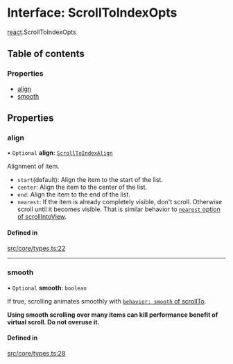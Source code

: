 # Interface: ScrollToIndexOpts

[react](../modules/react.md).ScrollToIndexOpts

## Table of contents

### Properties

- [align](react.ScrollToIndexOpts.md#align)
- [smooth](react.ScrollToIndexOpts.md#smooth)

## Properties

### align

• `Optional` **align**: [`ScrollToIndexAlign`](../modules/react.md#scrolltoindexalign)

Alignment of item.

- `start`(default): Align the item to the start of the list.
- `center`: Align the item to the center of the list.
- `end`: Align the item to the end of the list.
- `nearest`: If the item is already completely visible, don't scroll. Otherwise scroll until it becomes visible. That is similar behavior to [`nearest` option of scrollIntoView](https://developer.mozilla.org/en-US/docs/Web/API/Element/scrollIntoView).

#### Defined in

[src/core/types.ts:22](https://github.com/inokawa/virtua/blob/d32b6594/src/core/types.ts#L22)

___

### smooth

• `Optional` **smooth**: `boolean`

If true, scrolling animates smoothly with [`behavior: smooth` of scrollTo](https://developer.mozilla.org/en-US/docs/Web/API/Element/scrollTo#behavior).

**Using smooth scrolling over many items can kill performance benefit of virtual scroll. Do not overuse it.**

#### Defined in

[src/core/types.ts:28](https://github.com/inokawa/virtua/blob/d32b6594/src/core/types.ts#L28)
